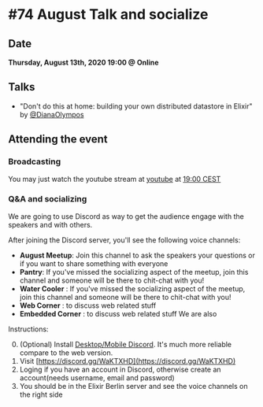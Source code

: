 # #74 August Talk and socialize

## Date
**Thursday, August 13th, 2020 19:00 @ Online**

## Talks

* "Don't do this at home: building your own distributed datastore in Elixir" by [@DianaOlympos](https://github.com/DianaOlympos)


## Attending the event

### Broadcasting
You may just watch the youtube stream at [youtube](https://youtu.be/Ks1KY-Gt0IQ) at [19:00 CEST](https://everytimezone.com/s/8e30b248)

### Q&A and socializing

We are going to use Discord as way to get the audience engage with the speakers and with others.

After joining the Discord server, you'll see the following voice channels:

* **August Meetup**: Join this channel to ask the speakers your questions or if you want to share something with everyone
* **Pantry**: If you've missed the socializing aspect of the meetup, join this channel and someone will be there to chit-chat with you!
* **Water Cooler** : If you've missed the socializing aspect of the meetup, join this channel and someone will be there to chit-chat with you!
* **Web Corner** : to discuss web related stuff
* **Embedded Corner** : to discuss web related stuff
We are also

Instructions:

0. (Optional) Install [Desktop/Mobile Discord](https://discordapp.com/download). It's much more reliable compare to the web version.
1. Visit [https://discord.gg/WaKTXHD](https://discord.gg/WaKTXHD)
2. Loging if you have an account in Discord, otherwise create an account(needs username, email and password)
3. You should be in the Elixir Berlin server and see the voice channels on the right side
